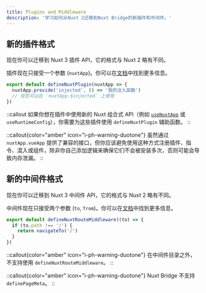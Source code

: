 ```yaml
---
title: Plugins and Middleware
description: '学习如何从Nuxt 2迁移到Nuxt Bridge的新插件和中间件。'
---
```


## 新的插件格式

现在你可以迁移到 Nuxt 3 插件 API，它的格式与 Nuxt 2 略有不同。

插件现在只接受一个参数 (`nuxtApp`)。你可以在[文档](/docs/guide/directory-structure/plugins)中找到更多信息。

```js [plugins/hello.ts]
export default defineNuxtPlugin(nuxtApp => {
  nuxtApp.provide('injected', () => '我的注入函数')
  // 现在可以在 `nuxtApp.$injected` 上使用
})
```

::callout
如果你想在插件中使用新的 Nuxt 组合式 API（例如 [`useNuxtApp`](/docs/api/composables/use-nuxt-app) 或 `useRuntimeConfig`），你需要为这些插件使用 `defineNuxtPlugin` 辅助函数。
::

::callout{color="amber" icon="i-ph-warning-duotone"}
虽然通过 `nuxtApp.vueApp` 提供了兼容的接口，但你应该避免使用这种方式注册插件、指令、混入或组件，除非你自己添加逻辑来确保它们不会被安装多次，否则可能会导致内存泄漏。
::

## 新的中间件格式

现在你可以迁移到 Nuxt 3 中间件 API，它的格式与 Nuxt 2 略有不同。

中间件现在只接受两个参数 (`to`, `from`)。你可以在[文档](/docs/guide/directory-structure/middleware)中找到更多信息。

```js
export default defineNuxtRouteMiddleware((to) => {
  if (to.path !== '/') {
    return navigateTo('/')
  }
})
```

::callout{color="amber" icon="i-ph-warning-duotone"}
在中间件目录之外，不支持使用 `defineNuxtRouteMiddleware`。
::

::callout{color="amber" icon="i-ph-warning-duotone"}
Nuxt Bridge 不支持 `definePageMeta`。
::
